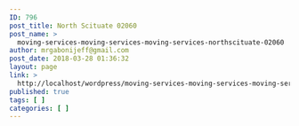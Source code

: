 ```yaml
---
ID: 796
post_title: North Scituate 02060
post_name: >
  moving-services-moving-services-moving-services-northscituate-02060
author: mrgabonijeff@gmail.com
post_date: 2018-03-28 01:36:32
layout: page
link: >
  http://localhost/wordpress/moving-services-moving-services-moving-services-northscituate-02060/
published: true
tags: [ ]
categories: [ ]
---
```

